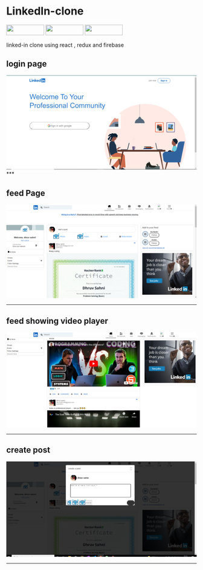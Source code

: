 # LinkedIn-clone

<p float="left">
  <img src="https://img.shields.io/badge/React-20232A?style=for-the-badge&logo=react&logoColor=61DAFB" height="28" width="100" />
  <img src="https://img.shields.io/badge/Redux-593D88?style=for-the-badge&logo=redux&logoColor=white" height="28" width="100" />
  <img src="https://img.shields.io/badge/JavaScript-F7DF1E?style=for-the-badge&logo=javascript&logoColor=black" height="28" width="100" />
 

linked-in clone using react , redux and firebase 


## login page
  <img src="ssofprojects/signin.png" >
***
  
   ## feed Page
<img src="ssofprojects/home.png">

***
  
  
   ## feed showing video player
<img src="ssofprojects/video2.png">

***
  
   ## create post
<img src="ssofprojects/creatPost.png">

***
